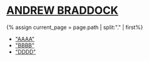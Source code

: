 <h1>
  <a href="/">ANDREW BRADDOCK</a>
</h1>

{% assign current_page = page.path | split:"." | first%}

<ul>
  <li>
    <a {% if current_page == 'work' %}class="active"{%endif%} href="/work">"AAAA"</a>
  </li>
  <li>
    <a {% if current_page == 'about' %}class="active"{%endif%} href="/about">"BBBB"</a>
  </li>
  <li>
    <a href="/scoot">"DDDD"</a>
  </li>
</ul>
